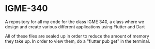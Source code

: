 # IGME-340
A repository for all my code for the class IGME 340, a class where we design and create various different applications using Flutter and Dart

All of these files are sealed up in order to reduce the amount of memory they take up. In order to view them, do a "flutter pub get" in the terminal.
